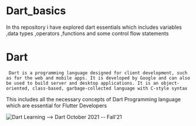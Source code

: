 # Dart_basics
In ths repository  i have explored dart essentials which includes variables ,data types ,operators ,functions and some control flow statements
# Dart
`
Dart is a programming language designed for client development, such as for the web and mobile apps. It is developed by Google and can also be used to build server and desktop applications. It is an object-oriented, class-based, garbage-collected language with C-style syntax`

This includes all the necessary concepts of Dart Programming language which are essential for Flutter Developers


![Dart](https://www.google.com/url?sa=i&url=https%3A%2F%2Fradixweb.com%2Fwhat-are-flutter-dart&psig=AOvVaw38YpouYXu72rMVnDwUOhs5&ust=1718532009201000&source=images&cd=vfe&opi=89978449&ved=0CBEQjRxqFwoTCKjsmv-s3YYDFQAAAAAdAAAAABAE)
Learning --> Dart October 2021 -- Fall'21
